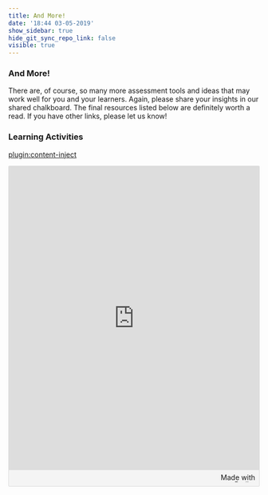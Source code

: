 ```yaml
---
title: And More!
date: '18:44 03-05-2019'
show_sidebar: true
hide_git_sync_repo_link: false
visible: true
---
```


### And More!

There are, of course, so many more assessment tools and ideas that may work well for you and your learners.  Again, please share your insights in our shared chalkboard.  The final resources listed below are definitely worth a read.  If you have other links, please let us know!


### Learning Activities
[plugin:content-inject](../../_4-11)



<div class="padlet-embed" style="border:1px solid rgba(0,0,0,0.1);border-radius:2px;box-sizing:border-box;overflow:hidden;position:relative;width:100%;background:#F4F4F4"><p style="padding:0;margin:0"><iframe src="https://padlet.com/embed/mtxqc9gvjy5z0zp5" frameborder="0" allow="camera;microphone;geolocation" style="width:100%;height:608px;display:block;padding:0;margin:0"></iframe></p><div style="padding:8px;text-align:right;margin:0;"><a href="https://padlet.com?ref=embed" style="padding:0;margin:0;border:none;display:block;line-height:1;height:16px" target="_blank"><img src="https://resources.padletcdn.com/assets/made_with_padlet.png" width="86" height="16" style="padding:0;margin:0;background:none;border:none;display:inline;box-shadow:none" alt="Made with Padlet"></a></div></div>
